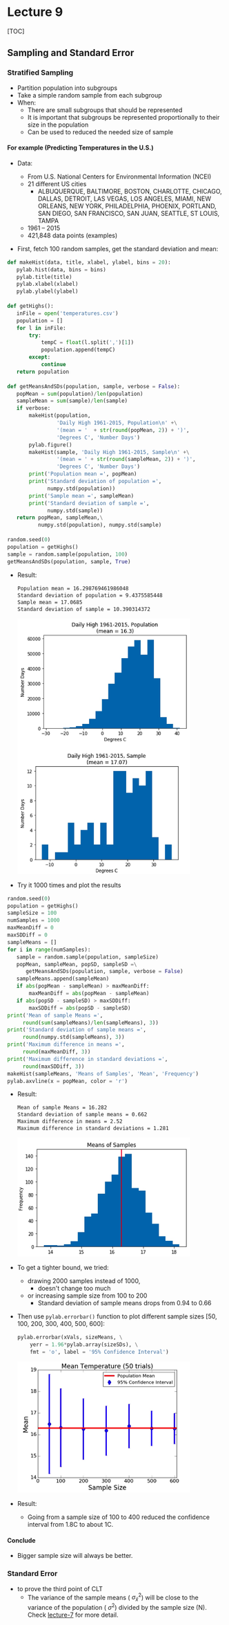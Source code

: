 # Lecture 9

\[TOC\]
 
## Sampling and Standard Error

### Stratified Sampling
* Partition population into subgroups
* Take a simple random sample from each subgroup
* When:
    * There are small subgroups that should be represented
    * It is important that subgroups be represented proportionally to their size in the population
    * Can be used to reduced the needed size of sample

#### For example (Predicting Temperatures in the U.S.)
* Data:
   * From U.S. National Centers for Environmental Information (NCEI)
   * 21 different US cities
       * ALBUQUERQUE, BALTIMORE, BOSTON, CHARLOTTE, CHICAGO, DALLAS, DETROIT, LAS VEGAS, LOS ANGELES, MIAMI, NEW ORLEANS, NEW YORK, PHILADELPHIA, PHOENIX, PORTLAND, SAN DIEGO, SAN FRANCISCO, SAN JUAN, SEATTLE, ST LOUIS, TAMPA
  * 1961 – 2015
  * 421,848 data points (examples)
       
* First, fetch 100 random samples, get the standard deviation and mean:
    
```python
def makeHist(data, title, xlabel, ylabel, bins = 20):
   pylab.hist(data, bins = bins)
   pylab.title(title)
   pylab.xlabel(xlabel)
   pylab.ylabel(ylabel)

def getHighs():
   inFile = open('temperatures.csv')
   population = []
   for l in inFile:
       try:
           tempC = float(l.split(',')[1])
           population.append(tempC)
       except:
           continue
   return population
    
def getMeansAndSDs(population, sample, verbose = False):
   popMean = sum(population)/len(population)
   sampleMean = sum(sample)/len(sample)
   if verbose:
       makeHist(population,
                'Daily High 1961-2015, Population\n' +\
                '(mean = '  + str(round(popMean, 2)) + ')',
                'Degrees C', 'Number Days')
       pylab.figure()
       makeHist(sample, 'Daily High 1961-2015, Sample\n' +\
                '(mean = ' + str(round(sampleMean, 2)) + ')',
                'Degrees C', 'Number Days')   
       print('Population mean =', popMean)
       print('Standard deviation of population =',
             numpy.std(population))
       print('Sample mean =', sampleMean)
       print('Standard deviation of sample =',
             numpy.std(sample))
   return popMean, sampleMean,\
          numpy.std(population), numpy.std(sample)
    
random.seed(0)         
population = getHighs()
sample = random.sample(population, 100)
getMeansAndSDs(population, sample, True)
```

* Result:
   
   ```
   Population mean = 16.298769461986048
   Standard deviation of population = 9.4375585448
   Sample mean = 17.0685
   Standard deviation of sample = 10.390314372
   ```
   
   <img src="media/15020122920744.jpg" width=400 />

* Try it 1000 times and plot the results

```python
random.seed(0) 
population = getHighs()
sampleSize = 100
numSamples = 1000
maxMeanDiff = 0
maxSDDiff = 0
sampleMeans = []
for i in range(numSamples):
   sample = random.sample(population, sampleSize)
   popMean, sampleMean, popSD, sampleSD =\
      getMeansAndSDs(population, sample, verbose = False)
   sampleMeans.append(sampleMean)
   if abs(popMean - sampleMean) > maxMeanDiff:
       maxMeanDiff = abs(popMean - sampleMean)
   if abs(popSD - sampleSD) > maxSDDiff:
       maxSDDiff = abs(popSD - sampleSD)
print('Mean of sample Means =',
     round(sum(sampleMeans)/len(sampleMeans), 3))
print('Standard deviation of sample means =',
     round(numpy.std(sampleMeans), 3))
print('Maximum difference in means =',
     round(maxMeanDiff, 3))
print('Maximum difference in standard deviations =',
     round(maxSDDiff, 3))
makeHist(sampleMeans, 'Means of Samples', 'Mean', 'Frequency')
pylab.axvline(x = popMean, color = 'r')
```
    
* Result:

   ```
   Mean of sample Means = 16.282
   Standard deviation of sample means = 0.662
   Maximum difference in means = 2.52
   Maximum difference in standard deviations = 1.281
   ```
   
   <img src="media/15020131712390.jpg" width=400 />

* To get a tighter bound, we tried:
    * drawing 2000 samples instead of 1000,
        * doesn't change too much
    * or increasing sample size from 100 to 200
        * Standard deviation of sample means drops from 0.94 to 0.66

* Then use `pylab.errorbar()` function to plot different sample sizes [50, 100, 200, 300, 400, 500, 600]:
    
    ```python
    pylab.errorbar(xVals, sizeMeans, \
        yerr = 1.96*pylab.array(sizeSDs), \
        fmt = 'o', label = '95% Confidence Interval')
    ```

    <img src="media/15020143820967.jpg" width=400 />

* Result:
    * Going from a sample size of 100 to 400 reduced the confidence interval from 1.8C to about 1C.

#### Conclude

* Bigger sample size will always be better.    

### Standard Error

* to prove the third point of CLT
    * The variance of the sample means (  $\sigma_{\bar{x}}^2$) will be close to the variance of the population (  $\sigma^2$) divided by the sample size (N). Check [lecture-7](lecture-7.md) for more detail.

